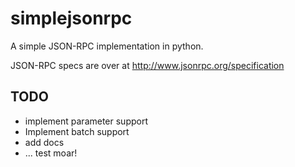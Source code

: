 simplejsonrpc
=============

A simple JSON-RPC implementation in python.

JSON-RPC specs are over at http://www.jsonrpc.org/specification

TODO
-----

  * implement parameter support
  * Implement batch support
  * add docs
  * ... test moar!
